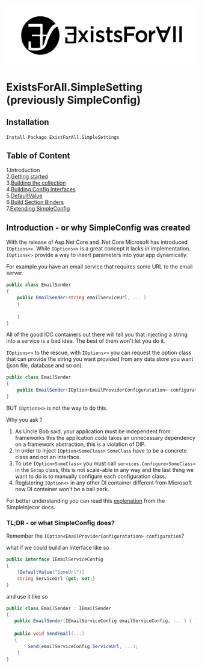 <img src="https://raw.githubusercontent.com/existall/Shepherd/master/art/logo.png" alt="ExistsForAll">

ExistsForAll.SimpleSetting (previously SimpleConfig)
=====================

## Installation 
`Install-Package ExistForAll.SimpleSettings`

## Table of Content
1.Introduction  
2.[Getting started](https://github.com/existall/SimpleConfig/blob/master/docs/getting_started.md)  
3.[Building the collection](https://github.com/existall/SimpleConfig/blob/master/docs/building_the_collection.md)  
4.[Building Config Interfaces](https://github.com/existall/SimpleConfig/blob/master/docs/Build%20Config%20Interface.md)  
5.[DefaultValue](https://github.com/existall/SimpleConfig/blob/master/docs/Default%20Values.md)  
6.[Build Section Binders](https://github.com/existall/SimpleConfig/blob/master/docs/Build%20a%20SectionBinder.md)  
7.[Extending SimpleConfig](https://github.com/existall/SimpleConfig/blob/master/docs/Extend%20Simple%20Config.md)

Introduction - or why SimpleConfig was created
----------------------------------------------

With the release of Asp.Net Core and .Net Core Microsoft has introduced `IOptions<>`.
While `IOptions<>` is a great concept it lacks in implementation.
`IOptions<>` provide a way to insert parameters into your app dynamically.

For example you have an email service that requires some URL to the email server.

``` c#
public class EmailSender
{
    public EmailSender(string emailServiceUrl, ... )
    {

    }
}
```

All of the good IOC containers out there will tell you that injecting a string into a service is a bad idea.
The best of them won't let you do it.

`IOptions<>` to the rescue, with `IOptions<>` you can request the option class that can provide the string you want provided from any data store you want (json file, database and so on).
``` c#
public class EmailSender
{
    public EmailSender(IOption<EmailProviderConfiguratation> configuration, ... ) { }
}
```
BUT `IOptions<>` is not the way to do this.

Why you ask ?

1.  As Uncle Bob said, your application must be independent from frameworks this the application code takes an unnecessary dependency on a framework abstraction, this is a violation of DIP.
2.  In order to inject `IOption<SomeClass>` `SomeClass` have to be a concrete class and not an interface.
3.  To use `IOption<SomeClass>` you must call `services.Configure<SomeClass>` in the `Setup` class, this is not scale-able in any way and the last thing we want to do is to manually configure each configuration class.
4.  Registering `IOption<>` in any other DI container different from Microsoft new DI container won't be a ball park.

For better understanding you can read this [explenation](http://https://simpleinjector.readthedocs.io/en/latest/aspnetintegration.html#working-with-ioption-t) from the SimpleInjecor docs.

### TL;DR - or what SimpleConfig does?

Remember the `IOption<EmailProviderConfiguratation> configuration`?

what if we could build an interface like so
``` c#
public interface IEmailServiceConfig
{
    [DefaultValue("SomeUrl")]
    string ServiceUrl {get; set;}
}
```
and use it like so
``` c#
public class EmailSender : IEmailSender
{
   public EmailSender(IEmailServiceConfig emailServiceConfig, ... ) { }

   public void SendEmail(...)
   {
        Send(emailServiceConfig.ServiceUrl, ...);
    }
}
```
